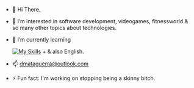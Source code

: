 - 👋 Hi There.
- 👀 I’m interested in software development, videogames, fitnessworld & so many other topics about technologies.
- 🌱 I’m currently learning


  [![My Skills](https://skillicons.dev/icons?i=cpp,figma,flask,git,github,java,latex,mysql,obsidian)](https://skillicons.dev)
  +
& also English. 
- 📫 dmataguerra@outlook.com
- ⚡ Fun fact: I'm working on stopping being a skinny bitch.


<!---
dmataguerra/dmataguerra is a ✨ special ✨ repository because its `README.md` (this file) appears on your GitHub profile.
You can click the Preview link to take a look at your changes.
--->
